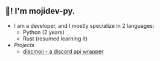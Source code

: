 ## 👋! I'm mojidev-py.
- I am a developer, and I mostly specialize in 2 languages:
    - Python (2 years)
    - Rust (resumed learning it)
- *Projects*
  - [discmoji - a discord api wrapper](https://github.com/mojidev-py/discmoji)
